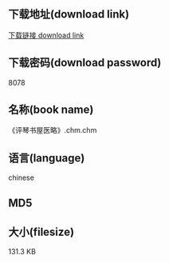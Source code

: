 ## 下载地址(download link)
[下载链接 download link](https://tutu365.netlify.app/?s=%E3%80%8A%E8%AF%84%E7%90%B4%E4%B9%A6%E5%B1%8B%E5%8C%BB%E7%95%A5%E3%80%8B.chm)

## 下载密码(download password)
8078

## 名称(book name)
《评琴书屋医略》.chm.chm

## 语言(language)
chinese

## MD5


## 大小(filesize)
131.3 KB
